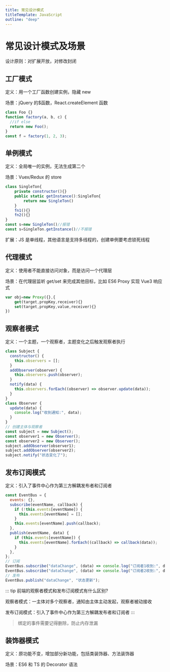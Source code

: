 ```yaml
---
title: 常见设计模式
titleTemplate: JavaScript
outline: "deep"
---
```


# 常见设计模式及场景

设计原则：对扩展开放，对修改封闭

## 工厂模式

定义：用一个工厂函数创建实例，隐藏 new

场景：jQuery 的$函数，React.createElement 函数

```js
class Foo {}
function factory(a, b, c) {
  //if else
  return new Foo();
}
const f = factory(1, 2, 3);
```

## 单例模式

定义：全局唯一的实例，无法生成第二个

场景：Vuex/Redux 的 store

```js
class SingleTon{
    private constructor(){}
    public static getInstance():SingleTon{
        return new SingleTon()
    }
    fn1(){}
    fn2(){}
}
const s=new SingleTon()//报错
const s=SingleTon.getInstance()//不报错
```

扩展：JS 是单线程，其他语言是支持多线程的，创建单例要考虑锁死线程

## 代理模式

定义：使用者不能直接访问对象，而是访问一个代理层

场景：在代理层监听 get/set 来完成其他目标，比如 ES6 Proxy 实现 Vue3 响应式

```js
var obj=new Proxy({},{
    get(target,propKey,receiver){}
    set(target,propKey,value,receiver){}
})
```

## 观察者模式

定义：一个主题，一个观察者，主题变化之后触发观察者执行

```js
class Subject {
  constructor() {
    this.observers = [];
  }
  addObserver(observer) {
    this.observers.push(observer);
  }
  notify(data) {
    this.observers.forEach((observer) => observer.update(data));
  }
}
class Observer {
  update(data) {
    console.log("收到通知:", data);
  }
}
// 创建主体与观察者
const subject = new Subject();
const observer1 = new Observer();
const observer2 = new Observer();
subject.addObserver(observer1);
subject.addObserver(observer2);
subject.notify("状态变化了");
```

## 发布订阅模式

定义：引入了事件中心作为第三方解耦发布者和订阅者

```js
const EventBus = {
  events: {},
  subscribe(eventName, callback) {
    if (!this.events[eventName]) {
      this.events[eventName] = [];
    }
    this.events[eventName].push(callback);
  },
  publish(eventName, data) {
    if (this.events[eventName]) {
      this.events[eventName].forEach((callback) => callback(data));
    }
  },
};
// 订阅
EventBus.subscribe("dataChange", (data) => console.log("订阅者1收到:", data));
EventBus.subscribe("dataChange", (data) => console.log("订阅者2收到:", data));
// 发布
EventBus.publish("dataChange", "状态更新");
```

::: tip
前端的观察者模式和发布订阅模式有什么区别?

观察者模式：一主体对多个观察者，通知由主体主动发起，观察者被动接收

发布订阅模式：引入了事件中心作为第三方解耦发布者和订阅者
:::

> 绑定的事件需要记得删除，防止内存泄漏

## 装饰器模式

定义：原功能不变，增加部分新功能，包括类装饰器、方法装饰器

场景：ES6 和 TS 的 Decorator 语法

```js

```
